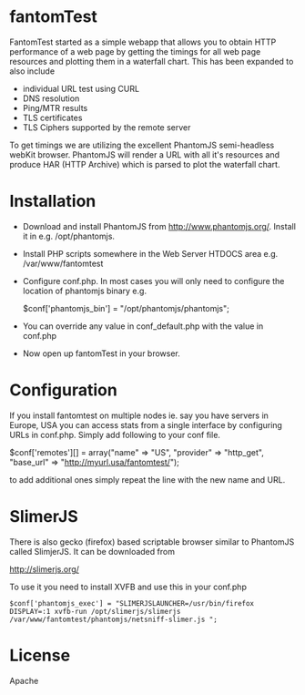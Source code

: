 fantomTest
==========

FantomTest started as a simple webapp that allows you to obtain HTTP performance of a web 
page by getting the timings for all web page resources and plotting them in a waterfall chart.
This has been expanded to also include 

* individual URL test using CURL
* DNS resolution
* Ping/MTR results
* TLS certificates
* TLS Ciphers supported by the remote server

To get timings we are utilizing the excellent PhantomJS semi-headless webKit
browser. PhantomJS will render a URL with all it's resources and produce HAR
(HTTP Archive) which is parsed to plot the waterfall chart.

Installation
============

* Download and install PhantomJS from http://www.phantomjs.org/. Install it
 in e.g. /opt/phantomjs. 
* Install PHP scripts somewhere in the Web Server HTDOCS area e.g. /var/www/fantomtest
* Configure conf.php. In most cases you will only need to configure the location of
phantomjs binary e.g.

  $conf['phantomjs_bin'] = "/opt/phantomjs/phantomjs";

* You can override any value in conf_default.php with the value in conf.php
* Now open up fantomTest in your browser.

Configuration
=============

If you install fantomtest on multiple nodes ie. say you have servers in Europe, USA you can access stats
from a single interface by configuring URLs in conf.php. Simply add following to your conf file. 

$conf['remotes'][] = array("name" => "US", "provider" => "http_get", "base_url" => "http://myurl.usa/fantomtest/");

to add additional ones simply repeat the line with the new name and URL.


SlimerJS
========

There is also gecko (firefox) based scriptable browser similar to PhantomJS called SlimjerJS. 
It can be downloaded from

http://slimerjs.org/

To use it you need to install XVFB and use this in your conf.php

    $conf['phantomjs_exec'] = "SLIMERJSLAUNCHER=/usr/bin/firefox DISPLAY=:1 xvfb-run /opt/slimerjs/slimerjs /var/www/fantomtest/phantomjs/netsniff-slimer.js ";


License
=======
Apache
